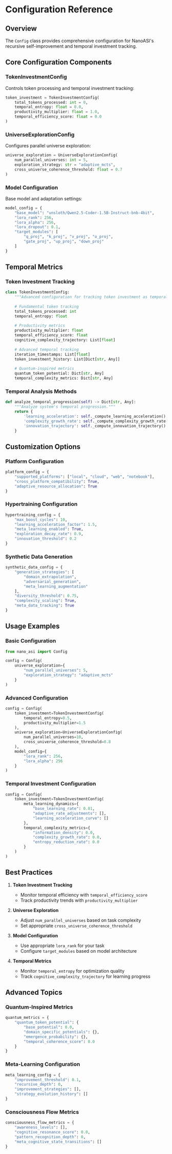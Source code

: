 # Configuration Reference

## Overview

The `Config` class provides comprehensive configuration for NanoASI's recursive self-improvement and temporal investment tracking.

## Core Configuration Components

### TokenInvestmentConfig

Controls token processing and temporal investment tracking:

```python
token_investment = TokenInvestmentConfig(
    total_tokens_processed: int = 0,
    temporal_entropy: float = 0.0,
    productivity_multiplier: float = 1.0,
    temporal_efficiency_score: float = 0.0
)
```

### UniverseExplorationConfig

Configures parallel universe exploration:

```python
universe_exploration = UniverseExplorationConfig(
    num_parallel_universes: int = 5,
    exploration_strategy: str = "adaptive_mcts",
    cross_universe_coherence_threshold: float = 0.7
)
```

### Model Configuration

Base model and adaptation settings:

```python
model_config = {
    "base_model": "unsloth/Qwen2.5-Coder-1.5B-Instruct-bnb-4bit",
    "lora_rank": 256,
    "lora_alpha": 256,
    "lora_dropout": 0.1,
    "target_modules": [
        "q_proj", "k_proj", "v_proj", "o_proj",
        "gate_proj", "up_proj", "down_proj"
    ]
}
```

## Temporal Metrics

### Token Investment Tracking

```python
class TokenInvestmentConfig:
    """Advanced configuration for tracking token investment as temporal capital."""
    
    # Fundamental token tracking
    total_tokens_processed: int
    temporal_entropy: float
    
    # Productivity metrics
    productivity_multiplier: float
    temporal_efficiency_score: float
    cognitive_complexity_trajectory: List[float]
    
    # Advanced temporal tracking
    iteration_timestamps: List[float]
    token_investment_history: List[Dict[str, Any]]
    
    # Quantum-inspired metrics
    quantum_token_potential: Dict[str, Any]
    temporal_complexity_metrics: Dict[str, Any]
```

### Temporal Analysis Methods

```python
def analyze_temporal_progression(self) -> Dict[str, Any]:
    """Analyze system's temporal progression."""
    return {
        'learning_acceleration': self._compute_learning_acceleration(),
        'complexity_growth_rate': self._compute_complexity_growth_rate(),
        'innovation_trajectory': self._compute_innovation_trajectory()
    }
```

## Customization Options

### Platform Configuration

```python
platform_config = {
    "supported_platforms": ["local", "cloud", "web", "notebook"],
    "cross_platform_compatibility": True,
    "adaptive_resource_allocation": True
}
```

### Hypertraining Configuration

```python
hypertraining_config = {
    "max_boost_cycles": 10,
    "learning_acceleration_factor": 1.5,
    "meta_learning_enabled": True,
    "exploration_decay_rate": 0.9,
    "innovation_threshold": 0.2
}
```

### Synthetic Data Generation

```python
synthetic_data_config = {
    "generation_strategies": [
        "domain_extrapolation",
        "adversarial_generation",
        "meta_learning_augmentation"
    ],
    "diversity_threshold": 0.75,
    "complexity_scaling": True,
    "meta_data_tracking": True
}
```

## Usage Examples

### Basic Configuration

```python
from nano_asi import Config

config = Config(
    universe_exploration={
        "num_parallel_universes": 5,
        "exploration_strategy": "adaptive_mcts"
    }
)
```

### Advanced Configuration

```python
config = Config(
    token_investment=TokenInvestmentConfig(
        temporal_entropy=0.5,
        productivity_multiplier=1.5
    ),
    universe_exploration=UniverseExplorationConfig(
        num_parallel_universes=10,
        cross_universe_coherence_threshold=0.8
    ),
    model_config={
        "lora_rank": 256,
        "lora_alpha": 256
    }
)
```

### Temporal Investment Configuration

```python
config = Config(
    token_investment=TokenInvestmentConfig(
        meta_learning_dynamics={
            "base_learning_rate": 0.01,
            "adaptive_rate_adjustments": [],
            "learning_acceleration_curve": []
        },
        temporal_complexity_metrics={
            "information_density": 0.0,
            "complexity_growth_rate": 0.0,
            "entropy_reduction_rate": 0.0
        }
    )
)
```

## Best Practices

1. **Token Investment Tracking**
   - Monitor temporal efficiency with `temporal_efficiency_score`
   - Track productivity trends with `productivity_multiplier`

2. **Universe Exploration**
   - Adjust `num_parallel_universes` based on task complexity
   - Set appropriate `cross_universe_coherence_threshold`

3. **Model Configuration**
   - Use appropriate `lora_rank` for your task
   - Configure `target_modules` based on model architecture

4. **Temporal Metrics**
   - Monitor `temporal_entropy` for optimization quality
   - Track `cognitive_complexity_trajectory` for learning progress

## Advanced Topics

### Quantum-Inspired Metrics

```python
quantum_metrics = {
    "quantum_token_potential": {
        "base_potential": 0.0,
        "domain_specific_potentials": {},
        "emergence_probability": {},
        "temporal_coherence_score": 0.0
    }
}
```

### Meta-Learning Configuration

```python
meta_learning_config = {
    "improvement_threshold": 0.1,
    "recursive_depth": 0,
    "improvement_strategies": [],
    "strategy_evolution_history": []
}
```

### Consciousness Flow Metrics

```python
consciousness_flow_metrics = {
    "awareness_levels": [],
    "cognitive_resonance_score": 0.0,
    "pattern_recognition_depth": 0,
    "meta_cognitive_state_transitions": []
}
```
